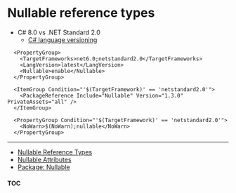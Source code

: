 # Nullable reference types

- C# 8.0 vs .NET Standard 2.0
  - [C# language versioning](https://docs.microsoft.com/en-us/dotnet/csharp/language-reference/configure-language-version)

```
  <PropertyGroup>
    <TargetFrameworks>net6.0;netstandard2.0</TargetFrameworks>
    <LangVersion>latest</LangVersion>
    <Nullable>enable</Nullable>
  </PropertyGroup>
```

```
  <ItemGroup Condition="'$(TargetFramework)' == 'netstandard2.0'">
    <PackageReference Include="Nullable" Version="1.3.0" PrivateAssets="all" />
  </ItemGroup>
```

```
  <PropertyGroup Condition="'$(TargetFramework)' == 'netstandard2.0'">
    <NoWarn>$(NoWarn);nullable</NoWarn>
  </PropertyGroup>
```

---
- [Nullable Reference Types](https://docs.microsoft.com/en-us/dotnet/csharp/nullable-references)
- [Nullable Attributes](https://docs.microsoft.com/en-us/dotnet/csharp/language-reference/attributes/nullable-analysis)
- [Package: Nullable](https://www.nuget.org/packages/Nullable/)

#### [TOC](./Content.md)
